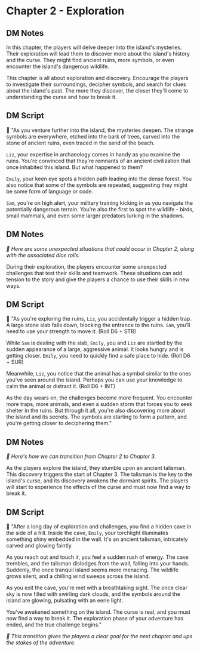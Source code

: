 # **Chapter 2 - Exploration**

## **DM Notes**

In this chapter, the players will delve deeper into the island's mysteries. Their exploration will lead them to discover more about the island's history and the curse. They might find ancient ruins, more symbols, or even encounter the island's dangerous wildlife.

This chapter is all about exploration and discovery. Encourage the players to investigate their surroundings, decipher symbols, and search for clues about the island's past. The more they discover, the closer they'll come to understanding the curse and how to break it.

## **DM Script**

📢 "As you venture further into the island, the mysteries deepen. The strange symbols are everywhere, etched into the bark of trees, carved into the stone of ancient ruins, even traced in the sand of the beach.

`Liz`, your expertise in archaeology comes in handy as you examine the ruins. You're convinced that they're remnants of an ancient civilization that once inhabited this island. But what happened to them?

`Emily`, your keen eye spots a hidden path leading into the dense forest. You also notice that some of the symbols are repeated, suggesting they might be some form of language or code.

`Sam`, you're on high alert, your military training kicking in as you navigate the potentially dangerous terrain. You're also the first to spot the wildlife - birds, small mammals, and even some larger predators lurking in the shadows.


## **DM Notes**
_🤖 Here are some unexpected situations that could occur in Chapter 2, along with the associated dice rolls._

During their exploration, the players encounter some unexpected challenges that test their skills and teamwork. These situations can add tension to the story and give the players a chance to use their skills in new ways.

## **DM Script**

📢 "As you're exploring the ruins, `Liz`, you accidentally trigger a hidden trap. A large stone slab falls down, blocking the entrance to the ruins. `Sam`, you'll need to use your strength to move it. (Roll D6 + STR)

While `Sam` is dealing with the slab, `Emily`, you and `Liz` are startled by the sudden appearance of a large, aggressive animal. It looks hungry and is getting closer. `Emily`, you need to quickly find a safe place to hide. (Roll D6 + SUR)

Meanwhile, `Liz`, you notice that the animal has a symbol similar to the ones you've seen around the island. Perhaps you can use your knowledge to calm the animal or distract it. (Roll D6 + INT)

As the day wears on, the challenges become more frequent. You encounter more traps, more animals, and even a sudden storm that forces you to seek shelter in the ruins. But through it all, you're also discovering more about the island and its secrets. The symbols are starting to form a pattern, and you're getting closer to deciphering them."



## **DM Notes**

_🤖 Here's how we can transition from Chapter 2 to Chapter 3._

As the players explore the island, they stumble upon an ancient talisman. This discovery triggers the start of Chapter 3. The talisman is the key to the island's curse, and its discovery awakens the dormant spirits. The players will start to experience the effects of the curse and must now find a way to break it.

## **DM Script**

📢 "After a long day of exploration and challenges, you find a hidden cave in the side of a hill. Inside the cave, `Emily`, your torchlight illuminates something shiny embedded in the wall. It's an ancient talisman, intricately carved and glowing faintly. 

As you reach out and touch it, you feel a sudden rush of energy. The cave trembles, and the talisman dislodges from the wall, falling into your hands. Suddenly, the once tranquil island seems more menacing. The wildlife grows silent, and a chilling wind sweeps across the island.

As you exit the cave, you're met with a breathtaking sight. The once clear sky is now filled with swirling dark clouds, and the symbols around the island are glowing, pulsating with an eerie light.

You've awakened something on the island. The curse is real, and you must now find a way to break it. The exploration phase of your adventure has ended, and the true challenge begins." 

_🤖 This transition gives the players a clear goal for the next chapter and ups the stakes of the adventure._